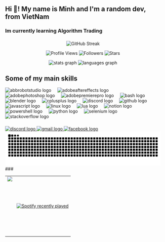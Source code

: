 <h2 align="left">Hi 👋! My name is Minh and I'm a random dev, from VietNam </h2>

###

<h3 align="left">Im currently learning Algorithm Trading</h3>

###

<p align="center"> 
    <img src="https://github-readme-streak-stats-eta-three.vercel.app?user=xkiian&theme=tokyonight&hide_border=true" alt="GitHub Streak" width="60%">
</p>
<p align="center">
  <img height="25" src="https://api.visitorbadge.io/api/VisitorHit?user=tmih06&countColor=%234a12ba" alt="Profile Views"/>
  <img height="25" src="https://img.shields.io/github/followers/tmih06?color=4a12ba&style=for-the-badge&logo=github&label=Follow" alt="Followers"/>
  <img height="25" src="https://img.shields.io/github/stars/tmih06?color=4a12ba&style=for-the-badge&logo=github&label=Stars" alt="Stars"/>
</p>


<div align="center">
  <img src="https://github-readme-stats.vercel.app/api?username=tmih06&hide_title=false&hide_rank=false&show_icons=true&include_all_commits=true&count_private=true&disable_animations=false&theme=dracula&locale=en&hide_border=false&order=1" height="150" alt="stats graph"  />
  <img src="https://github-readme-stats.vercel.app/api/top-langs?username=tmih06&locale=en&hide_title=false&layout=compact&card_width=320&langs_count=5&theme=dracula&hide_border=false&order=2" height="150" alt="languages graph"  />
</div>

###
<h2 align="left">Some of my main skills </h2>


<div align="left">
  <img src="https://skillicons.dev/icons?i=bots" height="40" alt="abbrobotstudio logo"  />
  <img width="12" />
  <img src="https://skillicons.dev/icons?i=ae" height="40" alt="adobeaftereffects logo"  />
  <img width="12" />
  <img src="https://skillicons.dev/icons?i=ps" height="40" alt="adobephotoshop logo"  />
  <img width="12" />
  <img src="https://skillicons.dev/icons?i=pr" height="40" alt="adobepremierepro logo"  />
  <img width="12" />
  <img src="https://skillicons.dev/icons?i=bash" height="40" alt="bash logo"  />
  <img width="12" />
  <img src="https://skillicons.dev/icons?i=blender" height="40" alt="blender logo"  />
  <img width="12" />
  <img src="https://skillicons.dev/icons?i=cpp" height="40" alt="cplusplus logo"  />
  <img width="12" />
  <img src="https://skillicons.dev/icons?i=discord" height="40" alt="discord logo"  />
  <img width="12" />
  <img src="https://skillicons.dev/icons?i=github" height="40" alt="github logo"  />
  <img width="12" />
  <img src="https://skillicons.dev/icons?i=js" height="40" alt="javascript logo"  />
  <img width="12" />
  <img src="https://skillicons.dev/icons?i=linux" height="40" alt="linux logo"  />
  <img width="12" />
  <img src="https://skillicons.dev/icons?i=lua" height="40" alt="lua logo"  />
  <img width="12" />
  <img src="https://skillicons.dev/icons?i=notion" height="40" alt="notion logo"  />
  <img width="12" />
  <img src="https://skillicons.dev/icons?i=powershell" height="40" alt="powershell logo"  />
  <img width="12" />
  <img src="https://skillicons.dev/icons?i=py" height="40" alt="python logo"  />
  <img width="12" />
  <img src="https://skillicons.dev/icons?i=selenium" height="40" alt="selenium logo"  />
  <img width="12" />
  <img src="https://skillicons.dev/icons?i=stackoverflow" height="40" alt="stackoverflow logo"  />
</div>

###

<div align="left">
  <a href="https://discordapp.com/users/1118556919892807701" target="_blank">
    <img src="https://img.shields.io/static/v1?message=Discord&logo=discord&label=&color=7289DA&logoColor=white&labelColor=&style=for-the-badge" height="35" alt="discord logo"  />
  </a>
  <a href="https://mail.google.com/mail/u/0/?fs=1&to=tmih.real@gmail.com&su=SUBJECT&body=BODY&&tf=cm" target="_blank">
    <img src="https://img.shields.io/static/v1?message=Gmail&logo=gmail&label=&color=D14836&logoColor=white&labelColor=&style=for-the-badge" height="35" alt="gmail logo"  />
  </a>
  <a href="https://www.facebook.com/tmih06.real" target="_blank">
    <img src="https://img.shields.io/static/v1?message=Facebook&logo=facebook&label=&color=1877F2&logoColor=white&labelColor=&style=for-the-badge" height="35" alt="facebook logo"  />
  </a>
</div>

<img src="https://raw.githubusercontent.com/tmih06/tmih06/output/github-snake-dark.svg" alt="Snake animation" style="pointer-events: none;" />
###

<table style="border: none;">
  <tr>
    <td>
      <img align="right" height="190" src="https://media0.giphy.com/media/v1.Y2lkPTc5MGI3NjExc293ZHgxZzBwdnN1aXBiYzAzYjR3MXV3aTB3dGllcWM2NzVkYXc2cCZlcD12MV9pbnRlcm5hbF9naWZfYnlfaWQmY3Q9Zw/ErZ8hv5eO92JW/giphy.gif"  />
    </td>
    <td>
     <div align="left">
      <a href="https://open.spotify.com/user/31vxnjk3raxayku3kltahf5z7ary">
        <img src="https://spotify-recently-played-readme.vercel.app/api?user=31vxnjk3raxayku3kltahf5z7ary&count=5&unique=true" alt="Spotify recently played"  />
      </a>
    </div>
    </td>
  </tr>
</table>



###
